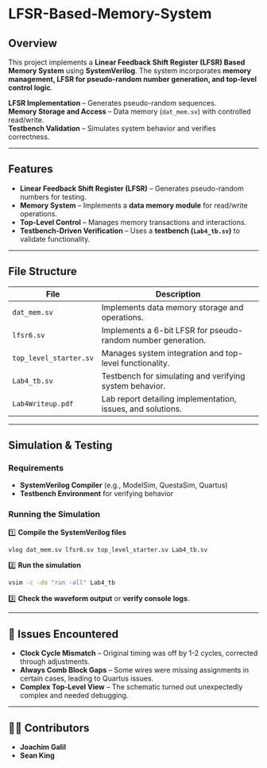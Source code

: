 # LFSR-Based-Memory-System

##  Overview  
This project implements a **Linear Feedback Shift Register (LFSR) Based Memory System** using **SystemVerilog**. The system incorporates **memory management, LFSR for pseudo-random number generation, and top-level control logic**.

 **LFSR Implementation** – Generates pseudo-random sequences.  
 **Memory Storage and Access** – Data memory (`dat_mem.sv`) with controlled read/write.  
 **Testbench Validation** – Simulates system behavior and verifies correctness.  

---

##  Features  
- **Linear Feedback Shift Register (LFSR)** – Generates pseudo-random numbers for testing.  
- **Memory System** – Implements a **data memory module** for read/write operations.  
- **Top-Level Control** – Manages memory transactions and interactions.  
- **Testbench-Driven Verification** – Uses a **testbench (`Lab4_tb.sv`)** to validate functionality.  

---

##  File Structure  

| File | Description |  
|------|------------|  
| `dat_mem.sv` | Implements data memory storage and operations. |  
| `lfsr6.sv` | Implements a 6-bit LFSR for pseudo-random number generation. |  
| `top_level_starter.sv` | Manages system integration and top-level functionality. |  
| `Lab4_tb.sv` | Testbench for simulating and verifying system behavior. |  
| `Lab4Writeup.pdf` | Lab report detailing implementation, issues, and solutions. |  

---

##  Simulation & Testing  
### **Requirements**  
- **SystemVerilog Compiler** (e.g., ModelSim, QuestaSim, Quartus)  
- **Testbench Environment** for verifying behavior  

### **Running the Simulation**  
1️⃣ **Compile the SystemVerilog files**  
```sh
vlog dat_mem.sv lfsr6.sv top_level_starter.sv Lab4_tb.sv
```  
2️⃣ **Run the simulation**  
```sh
vsim -c -do "run -all" Lab4_tb
```  
3️⃣ **Check the waveform output** or **verify console logs**.  

---

## 📌 Issues Encountered  
- **Clock Cycle Mismatch** – Original timing was off by 1-2 cycles, corrected through adjustments.  
- **Always Comb Block Gaps** – Some wires were missing assignments in certain cases, leading to Quartus issues.  
- **Complex Top-Level View** – The schematic turned out unexpectedly complex and needed debugging.  

---

## 👨‍💻 Contributors  
- **Joachim Galil**  
- **Sean King** 
